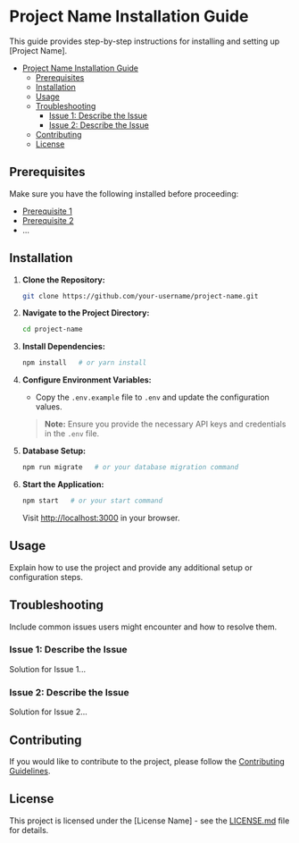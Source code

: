 # Project Name Installation Guide

This guide provides step-by-step instructions for installing and setting up [Project Name].

- [Project Name Installation Guide](#project-name-installation-guide)
  - [Prerequisites](#prerequisites)
  - [Installation](#installation)
  - [Usage](#usage)
  - [Troubleshooting](#troubleshooting)
    - [Issue 1: Describe the Issue](#issue-1-describe-the-issue)
    - [Issue 2: Describe the Issue](#issue-2-describe-the-issue)
  - [Contributing](#contributing)
  - [License](#license)

## Prerequisites

Make sure you have the following installed before proceeding:

- [Prerequisite 1](#link-to-prerequisite-1)
- [Prerequisite 2](#link-to-prerequisite-2)
- ...

## Installation

1. **Clone the Repository:**

    ```bash
    git clone https://github.com/your-username/project-name.git
    ```

2. **Navigate to the Project Directory:**

    ```bash
    cd project-name
    ```

3. **Install Dependencies:**

    ```bash
    npm install   # or yarn install
    ```

4. **Configure Environment Variables:**

    - Copy the `.env.example` file to `.env` and update the configuration values.

    > **Note:** Ensure you provide the necessary API keys and credentials in the `.env` file.

5. **Database Setup:**

    ```bash
    npm run migrate   # or your database migration command
    ```

6. **Start the Application:**

    ```bash
    npm start   # or your start command
    ```

    Visit [http://localhost:3000](http://localhost:3000) in your browser.

## Usage

Explain how to use the project and provide any additional setup or configuration steps.

## Troubleshooting

Include common issues users might encounter and how to resolve them.

### Issue 1: Describe the Issue

Solution for Issue 1...

### Issue 2: Describe the Issue

Solution for Issue 2...

## Contributing

If you would like to contribute to the project, please follow the [Contributing Guidelines](CONTRIBUTING.md).

## License

This project is licensed under the [License Name] - see the [LICENSE.md](LICENSE.md) file for details.
